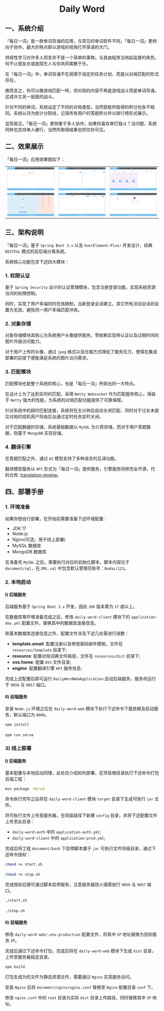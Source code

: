 <h1 align="center">Daily Word</h1>

## 一、系统介绍

「每日一词」是一款单词背诵的应用，与常见的单词软件不同，「每日一词」更倾向于协作，最大的特点即以游戏的视角打开英语的大门。

持续性学习对许多人而言并不是一个简单的事物，与其由程序当地起监督的角色，何不让朋友亦或是陌生人与你共同寓教于乐。

在「每日一词」中，单词背诵不在局限于自定的任务计划，而是以对局匹配的形式存在。

换而言之，你可以像游戏匹配一样，但对局的内容不再是游戏战斗而是单词背诵，这或许又另一层面的战斗。

针对不同的单词，系统设定了不同的对局类型，当然获胜所取得的积分也各不相同。系统以月为统计分割线，记录所有用户的答题积分并以排行榜形式展示。

显而易见，「每日一词」更侧重于多人协作，如果你喜欢单打独斗？没问题，系统同样也支持单人硬行，当然所取得结果也将仅你可见。



## 二、效果展示
「每日一词」应用效果图如下：
<table border="0" style="border: none;">
    <tr>
      <td><img src="/document/img/1.png"></td>
      <td><img src="/document/img/2.png"></td>
      <td><img src="/document/img/3.png"></td>
    </tr>
    <tr>
      <td><img src="/document/img/4.png"></td>
      <td><img src="/document/img/5.png"></td>
      <td><img src="/document/img/6.png"></td>
    </tr>
</table>



## 三、架构说明
「每日一词」基于 `Spring Boot 3.x` 以及 `Vue(Element-Plus)` 开发设计，经典 `RESTFUL` 模式的前后端分离系统。

系统核心功能包含下述四大模块：

### 1. 权限认证
基于 `Spring Security` 设计的认证管理模块，包含注册登录功能，实现系统资源访问的权限控制。

同时，实现了用户多端同时在线限制，当新登录会话建立，其它所有活动会话将会置为无效，避免同一用户多端匹配冲突。


### 2. 对象存储
对象存储模块其核心为系统用户头像提供服务，零依赖实现带认证以及过期时间的图片外链访问能力。

对于用户上传的头像，通过 `jpeg` 格式以及压缩方式降低了服务压力，使得在集成部署的前提下便能满足系统的图片访问需求。


### 3. 匹配模块
匹配模块也是整个系统的核心，也是「每日一词」所突出的一大特点。

在设计上为了达到实时的匹配，采用 `Netty Websocket` 作为匹配服务核心，得益于 `Netty` 强大的性能，为系统的对局匹配功能提供了可靠保障。

针对系统中的超时匹配连接，系统将在五分钟后自动关闭匹配，同时对于过长未提交对局的挂机用户将由后台通过定时任务定时关闭。

对于匹配数据的存储，系统基础数据以 `MySQL` 为介质存储，而对于用户答题数据，则基于 `MongoDB` 实现存储。


### 4. 翻译引擎
在答题匹配之外，通过 `AI` 模型支持了多种语言的互译功能。

翻译模型服务以 `API` 形式为「每日一词」提供服务，引擎服务同样完全开源，代码仓库: [translation-engine](https://github.com/great-jin/translation-engine)。



## 四、部署手册
### 1. 环境准备
如果你想自行部署，在开始前需要准备下述环境配置：

- JDK 17
- Node.js
- Nginx(可选，用于线上部署)
- MySQL 数据库
- MongoDB 数据库

在准备完 `MySQL` 之后，需要执行对应的初始化脚本，脚本内容位于 `document/sql`，在 `DML.sql` 中包含默认管理员账号：`Budai/123`。


### 2. 本地启动
#### Ⅰ) 后端服务
后端服务基于 `Spring Boot 3.x` 开发，因此 `JDK` 版本需为 `17` 或以上。

在数据库等环境准备完成之后，修改 `daily-word-client` 模块下的 `application-dev.yml` 配置文件，替换其中的数据库连接信息。

除基本数据库连接信息之外，配置文件涉及下述几处需进行调整：

- **template.email**: 配置注册以及修改密码邮件模板，文件在 `resources/template` 目录下;
- **resource**: 配置对局词典文件路径，文件在 `resources/dict` 目录下;
- **oss.home**: 配置 `OSS` 文件目录;
- **engine**: 配置翻译引擎 `API` 服务信息;

完成上述配置后即可运行 `DailyWordWebApplication` 启动后端服务，服务将运行于 `9056` 与 `9057` 端口。


#### Ⅱ) 前端服务
安装 `Node.js` 环境之后在 `daily-word-web` 模块下执行下述命令下载依赖及启动服务，默认端口为 `8080`。
```bash
npm install

npm run serve
```


### 3) 线上部署
#### Ⅰ) 后端服务
基本配置与本地启动同理，此处仅介绍如何部署，在项目根目录执行下述命令打包后端工程：
```bash
mvn package -Pprod 
```

命令执行完毕之后将在 `daily-word-client` 模块 `target` 目录下生成可执行 `jar` 文件。

将可执行文件上传至服务器，在同级路径下新建 `config` 目录，并将下述配置文件上传至此目录：

- `daily-word-auth` 中的 `application-auth.yml`;
- `daily-word-client` 中的 `application-prod.yml`;

完成后将工程 `document/bash` 下启停脚本置于 `jar` 可执行文件同级目录，通过下述命令授权：
```bash
chmod +x start.sh

chmod +x stop.sh
```

完成授权后便可通过脚本启停服务，注意服务器防火墙需放行 `9056` 与 `9057` 端口。
```bash
./start.sh

./stop.sh
```


#### Ⅱ) 前端服务
修改 `daily-word-web/.env.production` 配置文件，将其中 `IP` 地址替换为目标服务 `IP`。

完成后通过下述命令打包，完成后将在 `daily-word-web` 模块下生成 `dist` 目录，上传至服务器指定目录。
```bash
npm build
```

打包生成为的文件为静态资源文件，需要通过 `Nginx` 实现服务访问。

安装 `Nginx` 后将 `document/nginx/nginx.conf` 替换至 `Nginx` 配置目录 `conf` 下。

修改 `nginx.conf` 中的 `root` 目录为实际 `dist` 目录上传路径，同时替换其中 `IP` 地址。
